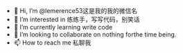 - 👋 Hi, I’m @lemerence53这是我的我的微信名
- 👀 I’m interested in 练练手，写写代码，别笑话
- 🌱 I’m currently learning write code
- 💞️ I’m looking to collaborate on nothing forthe time being.
- 📫 How to reach me 私聊我

<!---
lemerence53/lemerence53 is a ✨ special ✨ repository because its `README.md` (this file) appears on your GitHub profile.
You can click the Preview link to take a look at your changes.
--->
